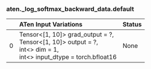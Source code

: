### aten._log_softmax_backward_data.default
|    | ATen Input Variations                                                                                                   | Status   |
|---:|:------------------------------------------------------------------------------------------------------------------------|:---------|
|  0 | Tensor<[1, 10]> grad_output = ?,<br>Tensor<[1, 10]> output = ?,<br>int<> dim = 1,<br>int<> input_dtype = torch.bfloat16 | None     |

